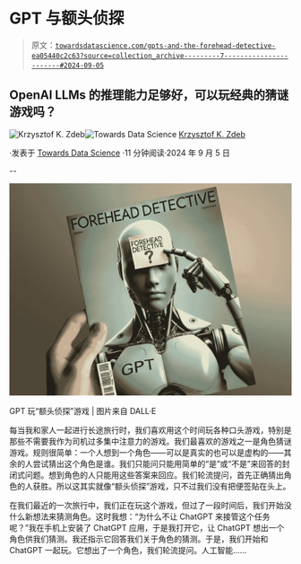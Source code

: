 # GPT 与额头侦探

> 原文：[`towardsdatascience.com/gpts-and-the-forehead-detective-ea05440c2c63?source=collection_archive---------7-----------------------#2024-09-05`](https://towardsdatascience.com/gpts-and-the-forehead-detective-ea05440c2c63?source=collection_archive---------7-----------------------#2024-09-05)

## OpenAI LLMs 的推理能力足够好，可以玩经典的猜谜游戏吗？

[](https://medium.com/@krzysztof.kornel?source=post_page---byline--ea05440c2c63--------------------------------)![Krzysztof K. Zdeb](https://medium.com/@krzysztof.kornel?source=post_page---byline--ea05440c2c63--------------------------------)[](https://towardsdatascience.com/?source=post_page---byline--ea05440c2c63--------------------------------)![Towards Data Science](https://towardsdatascience.com/?source=post_page---byline--ea05440c2c63--------------------------------) [Krzysztof K. Zdeb](https://medium.com/@krzysztof.kornel?source=post_page---byline--ea05440c2c63--------------------------------)

·发表于 [Towards Data Science](https://towardsdatascience.com/?source=post_page---byline--ea05440c2c63--------------------------------) ·11 分钟阅读·2024 年 9 月 5 日

--

![](img/336d8233221306b9c75d08de4698da39.png)

GPT 玩“额头侦探”游戏 | 图片来自 DALL·E

每当我和家人一起进行长途旅行时，我们喜欢用这个时间玩各种口头游戏，特别是那些不需要我作为司机过多集中注意力的游戏。我们最喜欢的游戏之一是角色猜谜游戏。规则很简单：一个人想到一个角色——可以是真实的也可以是虚构的——其余的人尝试猜出这个角色是谁。我们只能问只能用简单的“是”或“不是”来回答的封闭式问题。想到角色的人只能用这些答案来回应。我们轮流提问，首先正确猜出角色的人获胜。所以这其实就像“额头侦探”游戏，只不过我们没有把便签贴在头上。

在我们最近的一次旅行中，我们正在玩这个游戏，但过了一段时间后，我们开始没什么新想法来猜测角色。这时我想：“为什么不让 ChatGPT 来接管这个任务呢？”我在手机上安装了 ChatGPT 应用，于是我打开它，让 ChatGPT 想出一个角色供我们猜测。我还指示它回答我们关于角色的猜测。于是，我们开始和 ChatGPT 一起玩。它想出了一个角色，我们轮流提问。人工智能……
